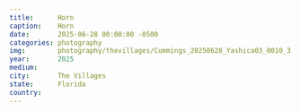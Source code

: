 ```yaml
---
title:  	Horn
caption:	Horn
date:   	2025-06-28 00:00:00 -0500
categories: photography
img:		photography/thevillages/Cummings_20250628_Yashica03_0010_3.jpg
year:		2025
medium:
city:		The Villages
state:		Florida
country:
---
```

